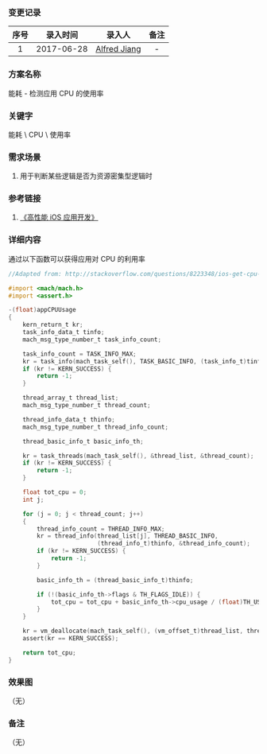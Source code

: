### 变更记录

| 序号 | 录入时间 | 录入人 | 备注 |
|:--------:|:--------:|:--------:|:--------:|
| 1 | 2017-06-28 | [Alfred Jiang](https://github.com/viktyz) | - |

### 方案名称

能耗 - 检测应用 CPU 的使用率 

### 关键字

能耗 \ CPU \ 使用率

### 需求场景

1. 用于判断某些逻辑是否为资源密集型逻辑时

### 参考链接

1. [《高性能 iOS 应用开发》](https://book.douban.com/subject/27013752/)

### 详细内容

通过以下函数可以获得应用对 CPU 的利用率

```objectivec
//Adapted from: http://stackoverflow.com/questions/8223348/ios-get-cpu-usage-from-application

#import <mach/mach.h>
#import <assert.h>

-(float)appCPUUsage
{
	kern_return_t kr;
	task_info_data_t tinfo;
	mach_msg_type_number_t task_info_count;

	task_info_count = TASK_INFO_MAX;
	kr = task_info(mach_task_self(), TASK_BASIC_INFO, (task_info_t)tinfo, &task_info_count);
	if (kr != KERN_SUCCESS) {
		return -1;
	}

	thread_array_t thread_list;
	mach_msg_type_number_t thread_count;

	thread_info_data_t thinfo;
	mach_msg_type_number_t thread_info_count;

	thread_basic_info_t basic_info_th;

	kr = task_threads(mach_task_self(), &thread_list, &thread_count);
	if (kr != KERN_SUCCESS) {
		return -1;
	}

	float tot_cpu = 0;
	int j;

	for (j = 0; j < thread_count; j++)
	{
		thread_info_count = THREAD_INFO_MAX;
		kr = thread_info(thread_list[j], THREAD_BASIC_INFO,
						 (thread_info_t)thinfo, &thread_info_count);
		if (kr != KERN_SUCCESS) {
			return -1;
		}

		basic_info_th = (thread_basic_info_t)thinfo;

		if (!(basic_info_th->flags & TH_FLAGS_IDLE)) {
			tot_cpu = tot_cpu + basic_info_th->cpu_usage / (float)TH_USAGE_SCALE * 100.0;
		}
	}

	kr = vm_deallocate(mach_task_self(), (vm_offset_t)thread_list, thread_count * sizeof(thread_t));
	assert(kr == KERN_SUCCESS);

	return tot_cpu;
}
```

### 效果图
（无）

### 备注
（无）